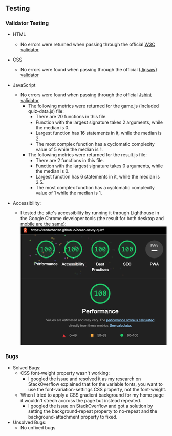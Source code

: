 ## Testing

### Validator Testing

- HTML
    - No errors were returned when passing through the official [W3C validator](https://validator.w3.org/nu/?doc=https%3A%2F%2Fvanderherten.github.io%2Focean-savvy-quiz%2F)

- CSS
    - No errors were found when passing through the official [(Jigsaw) validator](https://jigsaw.w3.org/css-validator/validator?uri=https%3A%2F%2Fvanderherten.github.io%2Focean-savvy-quiz%2F&profile=css3svg&usermedium=all&warning=1&vextwarning=&lang=en)

- JavaScript
    - No errors were found when passing through the official [Jshint validator](https://jshint.com/)
        - The following metrics were returned for the game.js (included quiz-data.js) file: 
            - There are 20 functions in this file.
            - Function with the largest signature takes 2 arguments, while the median is 0.
            - Largest function has 16 statements in it, while the median is 2.
            - The most complex function has a cyclomatic complexity value of 5 while the median is 1.
        - The following metrics were returned for the result.js file:
            - There are 2 functions in this file.
            - Function with the largest signature takes 0 arguments, while the median is 0.
            - Largest function has 6 statements in it, while the median is 3.5.
            - The most complex function has a cyclomatic complexity value of 1 while the median is 1.

- Accessibility:
    - I tested the site's accessibility by running it through Lighthouse in the Google Chrome developer tools (the result for both desktop and mobile are the same):
    ![Lighthouse results](assets/images-readme/images-testing/lighthouse.png)

### Bugs

- Solved Bugs:
    - CSS font-weight property wasn't working:
        - I googled the issue and resolved it as my research on StackOverflow explained that for the variable fonts, you want to use the font-variation-settings CSS property, not the font-weight.
    - When I tried to apply a CSS gradient background for my home page it wouldn't strech accross the page but instead repeated. 
        - I googled the issue on StackOverflow and got a solution by setting the background-repeat property to no-repeat and the background-attachment property to fixed.
- Unsolved Bugs:
    - No unfixed bugs


